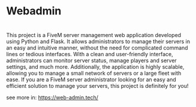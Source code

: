 # Webadmin
#
This project is a FiveM server management web application developed using Python and Flask. It allows administrators to manage their servers in an easy and intuitive manner, without the need for complicated command lines or tedious interfaces. With a clean and user-friendly interface, administrators can monitor server status, manage players and server settings, and much more. Additionally, the application is highly scalable, allowing you to manage a small network of servers or a large fleet with ease. If you are a FiveM server administrator looking for an easy and efficient solution to manage your servers, this project is definitely for you!

see more in: https://web-admin.tech/
